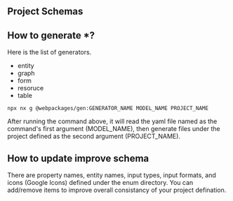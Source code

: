 ## Project Schemas

## How to generate \*?

Here is the list of generators.

- entity
- graph
- form
- resoruce
- table

```shell
npx nx g @webpackages/gen:GENERATOR_NAME MODEL_NAME PROJECT_NAME
```

After running the command above, it will read the yaml file named as the command's first argument (MODEL_NAME), then generate files under the project defined as the second argument (PROJECT_NAME).

## How to update improve schema

There are property names, entity names, input types, input formats, and icons (Google Icons) defined under the enum directory. You can add/remove items to improve overall consistancy of your project defination.
